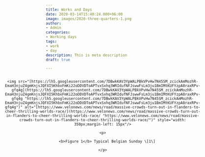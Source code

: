 ```yaml
---
title: Works and Days
date: 2020-03-14T15:40:24.000+06:00
image: images/2020-three-quarters-1.png
author:
- Admin
categories:
- Working days
tags:
- work
- day
description: This is meta description
draft: true

---
```

<div style="float:right;" align="center">

    <img src="[https://lh5.googleusercontent.com/7DBwkKAV3YpWALPBkVPvHw7N45SM_zcickAmMozhR-EmaH3njuZ4gmKnjsJQFXI5KhbxFmKi22oDDVDToAPTvxSxhq3WRIdufNFJswwFsLm3ju1BmIMtKUFYzpA8raxRPv-gfq4g](https://lh5.googleusercontent.com/7DBwkKAV3YpWALPBkVPvHw7N45SM_zcickAmMozhR-EmaH3njuZ4gmKnjsJQFXI5KhbxFmKi22oDDVDToAPTvxSxhq3WRIdufNFJswwFsLm3ju1BmIMtKUFYzpA8raxRPv-gfq4g "https://lh5.googleusercontent.com/7DBwkKAV3YpWALPBkVPvHw7N45SM_zcickAmMozhR-EmaH3njuZ4gmKnjsJQFXI5KhbxFmKi22oDDVDToAPTvxSxhq3WRIdufNFJswwFsLm3ju1BmIMtKUFYzpA8raxRPv-gfq4g")" alt="[https://www.velonews.com/news/road/massive-crowds-turn-out-in-flanders-to-cheer-thrilling-worlds-race/](https://www.velonews.com/news/road/massive-crowds-turn-out-in-flanders-to-cheer-thrilling-worlds-race/ "https://www.velonews.com/news/road/massive-crowds-turn-out-in-flanders-to-cheer-thrilling-worlds-race/")" style="width: 350px;margin-left: 15px"/>

    <p>

        <b>Figure 1</b> Typical Belgian Sunday \[1\]

    </p>
